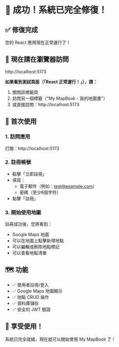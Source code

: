 # 🎉 成功！系統已完全修復！

## ✅ 修復完成

您的 React 應用現在正常運行了！

## 🚀 現在請在瀏覽器訪問

http://localhost:5173

**如果看到測試頁面（「React 正常運行！」），請：**
1. 關閉該標籤頁
2. 訪問另一個標籤（"My MapBook - 我的地圖書"）
3. 或直接訪問：http://localhost:5173

## 📝 首次使用

### 1. 訪問應用
打開：http://localhost:5173

### 2. 註冊帳號
- 點擊「立即註冊」
- 填寫：
  - 電子郵件（例如：test@example.com）
  - 密碼（至少6個字符）
- 點擊「註冊」

### 3. 開始使用地圖
註冊成功後，您將看到：
- Google Maps 地圖
- 可以在地圖上點擊新增地點
- 可以編輯或刪除地點標記
- 可以查看地點清單

## 🗺️ 功能

- ✅ 使用者註冊/登入
- ✅ Google Maps 地圖顯示
- ✅ 地點 CRUD 操作
- ✅ 資料庫儲存
- ✅ 安全的 JWT 驗證

## 🎊 享受使用！

系統已完全就緒，現在就可以開始使用 My MapBook 了！
